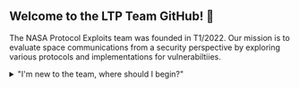 ## Welcome to the LTP Team GitHub! 👋

The NASA Protocol Exploits team was founded in T1/2022. Our mission is to evaluate space communications from a security perspective by exploring various protocols and implementations for vulnerabiltiies. 

<details>

<summary>"I'm new to the team, where should I begin?"</summary>

 <br>
  <b>Firstly, Welcome to the team! We highly recommend completeing the following tasks before your first meeting!</b>  
 <br>  
  
<ul>
<li>Read the handbook its full of all sorts of helpful information!</li>
<li>Take a look at the avaiable learning resources!</li>
<li>Learn how to setup and use virtual enviorment!</li>
<li>Familiarizing yourself with the contribution guide!</li>
</details>
